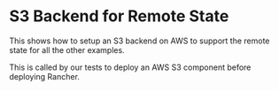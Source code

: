 # S3 Backend for Remote State

This shows how to setup an S3 backend on AWS to support the remote state for all the other examples.

This is called by our tests to deploy an AWS S3 component before deploying Rancher.
